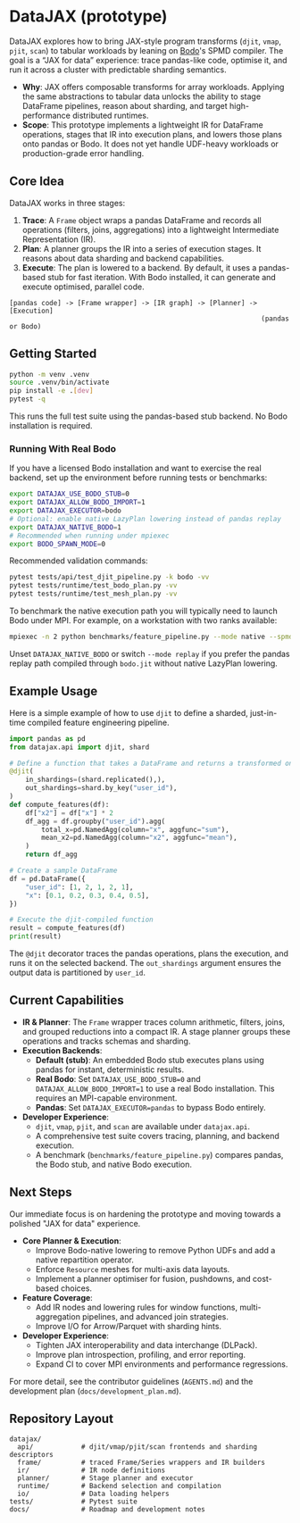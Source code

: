 # DataJAX (prototype)

DataJAX explores how to bring JAX-style program transforms (`djit`, `vmap`, `pjit`, `scan`) to tabular workloads by leaning on [Bodo](https://github.com/bodo-ai/Bodo)'s SPMD compiler. The goal is a “JAX for data” experience: trace pandas-like code, optimise it, and run it across a cluster with predictable sharding semantics.

- **Why**: JAX offers composable transforms for array workloads. Applying the same abstractions to tabular data unlocks the ability to stage DataFrame pipelines, reason about sharding, and target high-performance distributed runtimes.
- **Scope**: This prototype implements a lightweight IR for DataFrame operations, stages that IR into execution plans, and lowers those plans onto pandas or Bodo. It does not yet handle UDF-heavy workloads or production-grade error handling.

## Core Idea

DataJAX works in three stages:

1.  **Trace**: A `Frame` object wraps a pandas DataFrame and records all operations (filters, joins, aggregations) into a lightweight Intermediate Representation (IR).
2.  **Plan**: A planner groups the IR into a series of execution stages. It reasons about data sharding and backend capabilities.
3.  **Execute**: The plan is lowered to a backend. By default, it uses a pandas-based stub for fast iteration. With Bodo installed, it can generate and execute optimised, parallel code.

```
[pandas code] -> [Frame wrapper] -> [IR graph] -> [Planner] -> [Execution]
                                                               (pandas or Bodo)
```

## Getting Started

```bash
python -m venv .venv
source .venv/bin/activate
pip install -e .[dev]
pytest -q
```

This runs the full test suite using the pandas-based stub backend. No Bodo installation is required.

### Running With Real Bodo

If you have a licensed Bodo installation and want to exercise the real backend, set up the
environment before running tests or benchmarks:

```bash
export DATAJAX_USE_BODO_STUB=0
export DATAJAX_ALLOW_BODO_IMPORT=1
export DATAJAX_EXECUTOR=bodo
# Optional: enable native LazyPlan lowering instead of pandas replay
export DATAJAX_NATIVE_BODO=1
# Recommended when running under mpiexec
export BODO_SPAWN_MODE=0
```

Recommended validation commands:

```bash
pytest tests/api/test_djit_pipeline.py -k bodo -vv
pytest tests/runtime/test_bodo_plan.py -vv
pytest tests/runtime/test_mesh_plan.py -vv
```

To benchmark the native execution path you will typically need to launch Bodo under MPI. For
example, on a workstation with two ranks available:

```bash
mpiexec -n 2 python benchmarks/feature_pipeline.py --mode native --spmd
```

Unset `DATAJAX_NATIVE_BODO` or switch `--mode replay` if you prefer the pandas replay path compiled
through `bodo.jit` without native LazyPlan lowering.

## Example Usage

Here is a simple example of how to use `djit` to define a sharded, just-in-time compiled feature engineering pipeline.

```python
import pandas as pd
from datajax.api import djit, shard

# Define a function that takes a DataFrame and returns a transformed one
@djit(
    in_shardings=(shard.replicated(),),
    out_shardings=shard.by_key("user_id"),
)
def compute_features(df):
    df["x2"] = df["x"] * 2
    df_agg = df.groupby("user_id").agg(
        total_x=pd.NamedAgg(column="x", aggfunc="sum"),
        mean_x2=pd.NamedAgg(column="x2", aggfunc="mean"),
    )
    return df_agg

# Create a sample DataFrame
df = pd.DataFrame({
    "user_id": [1, 2, 1, 2, 1],
    "x": [0.1, 0.2, 0.3, 0.4, 0.5],
})

# Execute the djit-compiled function
result = compute_features(df)
print(result)
```

The `@djit` decorator traces the pandas operations, plans the execution, and runs it on the selected backend. The `out_shardings` argument ensures the output data is partitioned by `user_id`.

## Current Capabilities

- **IR & Planner**: The `Frame` wrapper traces column arithmetic, filters, joins, and grouped reductions into a compact IR. A stage planner groups these operations and tracks schemas and sharding.
- **Execution Backends**:
    - **Default (stub)**: An embedded Bodo stub executes plans using pandas for instant, deterministic results.
    - **Real Bodo**: Set `DATAJAX_USE_BODO_STUB=0` and `DATAJAX_ALLOW_BODO_IMPORT=1` to use a real Bodo installation. This requires an MPI-capable environment.
    - **Pandas**: Set `DATAJAX_EXECUTOR=pandas` to bypass Bodo entirely.
- **Developer Experience**:
    - `djit`, `vmap`, `pjit`, and `scan` are available under `datajax.api`.
    - A comprehensive test suite covers tracing, planning, and backend execution.
    - A benchmark (`benchmarks/feature_pipeline.py`) compares pandas, the Bodo stub, and native Bodo execution.

## Next Steps

Our immediate focus is on hardening the prototype and moving towards a polished "JAX for data" experience.

- **Core Planner & Execution**:
    - Improve Bodo-native lowering to remove Python UDFs and add a native repartition operator.
    - Enforce `Resource` meshes for multi-axis data layouts.
    - Implement a planner optimiser for fusion, pushdowns, and cost-based choices.
- **Feature Coverage**:
    - Add IR nodes and lowering rules for window functions, multi-aggregation pipelines, and advanced join strategies.
    - Improve I/O for Arrow/Parquet with sharding hints.
- **Developer Experience**:
    - Tighten JAX interoperability and data interchange (DLPack).
    - Improve plan introspection, profiling, and error reporting.
    - Expand CI to cover MPI environments and performance regressions.

For more detail, see the contributor guidelines (`AGENTS.md`) and the development plan (`docs/development_plan.md`).

## Repository Layout

```
datajax/
  api/            # djit/vmap/pjit/scan frontends and sharding descriptors
  frame/          # traced Frame/Series wrappers and IR builders
  ir/             # IR node definitions
  planner/        # Stage planner and executor
  runtime/        # Backend selection and compilation
  io/             # Data loading helpers
tests/            # Pytest suite
docs/             # Roadmap and development notes
```
